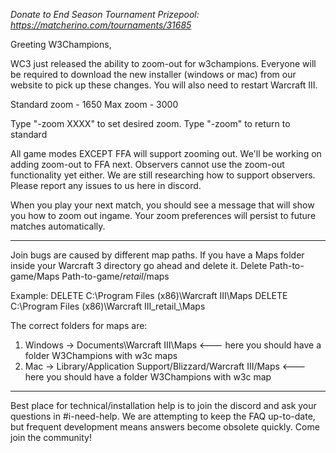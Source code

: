 *Donate to End Season Tournament Prizepool: https://matcherino.com/tournaments/31685*

Greeting W3Champions,

WC3 just released the ability to zoom-out for w3champions. Everyone will be required to download the new installer (windows or mac) from our website to pick up these changes.  You will also need to restart Warcraft III.

Standard zoom - 1650
Max zoom - 3000

Type "-zoom XXXX" to set desired zoom.
Type "-zoom" to return to standard

All game modes EXCEPT FFA will support zooming out. We'll be working on adding zoom-out to FFA next. Observers cannot use the zoom-out functionality yet either. We are still researching how to support observers. Please report any issues to us here in discord. 

When you play your next match, you should see a message that will show you how to zoom out ingame. Your zoom preferences will persist to future matches automatically.

---

Join bugs are caused by different map paths. 
If you have a Maps folder inside your Warcraft 3 directory go ahead and delete it.
Delete Path-to-game/Maps Path-to-game/_retail_/maps

Example:
DELETE C:\Program Files (x86)\Warcraft III\Maps
DELETE C:\Program Files (x86)\Warcraft III\_retail_\Maps

The correct folders for maps are:
1) Windows -> Documents\Warcraft III\Maps <--- here you should have a folder W3Champions with w3c maps
2) Mac -> Library/Application Support/Blizzard/Warcraft III/Maps <--- here you should have a folder W3Champions with w3c map

---

Best place for technical/installation help is to join the discord and ask your questions in #i-need-help. We are attempting to keep the FAQ up-to-date, but frequent development means answers become obsolete quickly. Come join the community!
